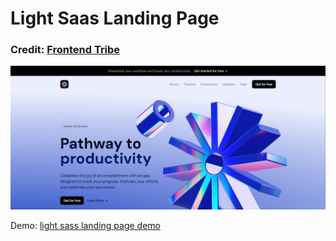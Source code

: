 # Light Saas Landing Page
### Credit: [Frontend Tribe](https://www.youtube.com/@frontend-tribe)
![HeroSection](assets/heroSection.png)

Demo: [light sass landing page demo](https://light-saas-landing-page-vercel.vercel.app/)
